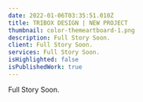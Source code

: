 ```yaml
---
date: 2022-01-06T03:35:51.010Z
title: TRIBOX DESIGN | NEW PROJECT
thumbnail: color-themeartboard-1.png
description: Full Story Soon.
client: Full Story Soon.
services: Full Story Soon.
isHighlighted: false
isPublishedWork: true
---
```

Full Story Soon.